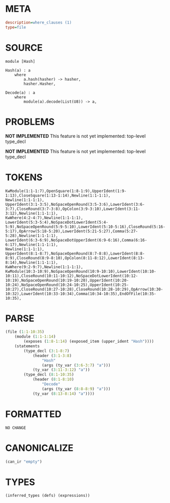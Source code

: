 # META
~~~ini
description=where_clauses (1)
type=file
~~~
# SOURCE
~~~roc
module [Hash]

Hash(a) : a
	where
		a.hash(hasher) -> hasher,
		hasher.Hasher,

Decode(a) : a
	where
		module(a).decode(List(U8)) -> a,
~~~
# PROBLEMS
**NOT IMPLEMENTED**
This feature is not yet implemented: top-level type_decl

**NOT IMPLEMENTED**
This feature is not yet implemented: top-level type_decl

# TOKENS
~~~zig
KwModule(1:1-1:7),OpenSquare(1:8-1:9),UpperIdent(1:9-1:13),CloseSquare(1:13-1:14),Newline(1:1-1:1),
Newline(1:1-1:1),
UpperIdent(3:1-3:5),NoSpaceOpenRound(3:5-3:6),LowerIdent(3:6-3:7),CloseRound(3:7-3:8),OpColon(3:9-3:10),LowerIdent(3:11-3:12),Newline(1:1-1:1),
KwWhere(4:2-4:7),Newline(1:1-1:1),
LowerIdent(5:3-5:4),NoSpaceDotLowerIdent(5:4-5:9),NoSpaceOpenRound(5:9-5:10),LowerIdent(5:10-5:16),CloseRound(5:16-5:17),OpArrow(5:18-5:20),LowerIdent(5:21-5:27),Comma(5:27-5:28),Newline(1:1-1:1),
LowerIdent(6:3-6:9),NoSpaceDotUpperIdent(6:9-6:16),Comma(6:16-6:17),Newline(1:1-1:1),
Newline(1:1-1:1),
UpperIdent(8:1-8:7),NoSpaceOpenRound(8:7-8:8),LowerIdent(8:8-8:9),CloseRound(8:9-8:10),OpColon(8:11-8:12),LowerIdent(8:13-8:14),Newline(1:1-1:1),
KwWhere(9:2-9:7),Newline(1:1-1:1),
KwModule(10:3-10:9),NoSpaceOpenRound(10:9-10:10),LowerIdent(10:10-10:11),CloseRound(10:11-10:12),NoSpaceDotLowerIdent(10:12-10:19),NoSpaceOpenRound(10:19-10:20),UpperIdent(10:20-10:24),NoSpaceOpenRound(10:24-10:25),UpperIdent(10:25-10:27),CloseRound(10:27-10:28),CloseRound(10:28-10:29),OpArrow(10:30-10:32),LowerIdent(10:33-10:34),Comma(10:34-10:35),EndOfFile(10:35-10:35),
~~~
# PARSE
~~~clojure
(file (1:1-10:35)
	(module (1:1-1:14)
		(exposes (1:8-1:14) (exposed_item (upper_ident "Hash"))))
	(statements
		(type_decl (3:1-8:7)
			(header (3:1-3:8)
				"Hash"
				(args (ty_var (3:6-3:7) "a")))
			(ty_var (3:11-3:12) "a"))
		(type_decl (8:1-10:35)
			(header (8:1-8:10)
				"Decode"
				(args (ty_var (8:8-8:9) "a")))
			(ty_var (8:13-8:14) "a"))))
~~~
# FORMATTED
~~~roc
NO CHANGE
~~~
# CANONICALIZE
~~~clojure
(can_ir "empty")
~~~
# TYPES
~~~clojure
(inferred_types (defs) (expressions))
~~~